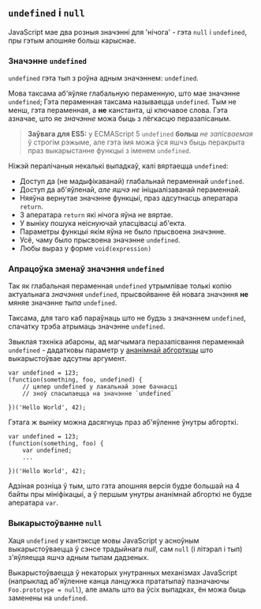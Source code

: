 ## `undefined` і `null`

JavaScript мае два розныя значэнні для 'нічога' - гэта `null` і `undefined`, пры
гэтым апошняе больш карыснае.

### Значэнне `undefined`

`undefined` гэта тып з роўна адным значэннем: `undefined`.

Мова таксама аб'яўляе глабальную пераменную, што мае значэнне `undefined`; Гэта
пераменная таксама называецца `undefined`. Тым не менш, гэта пераменная, а **не**
канстанта, ці ключавое слова. Гэта азначае, што яе *значэнне* можа быць
з лёгкасцю перазапісаным.

> **Заўвага для ES5:** у ECMAScript 5 `undefined` **больш** *не запісваемая* ў
> строгім рэжыме, але гэта імя можа ўся яшчэ быць перакрыта праз выкарыстанне
> функцыі з іменем `undefined`.

Ніжэй пералічаныя некалькі выпадкаў, калі вяртаецца `undefined`:

 - Доступ да (не мадыфікаванай) глабальнай пераменнай `undefined`.
 - Доступ да аб'яўленай, *але яшчэ не* ініцыалізаванай пераменнай.
 - Няяўна вернутае значэнне функцыі, праз адсутнасць аператара `return`.
 - З аператара `return` які нічога яўна не вяртае.
 - У выніку пошука неіснуючай уласцівасці аб'екта.
 - Параметры функцыі якім яўна не было прысвоена значэнне.
 - Усё, чаму было прысвоена значэнне `undefined`.
 - Любы выраз у форме `void(expression)`

### Апрацоўка зменаў значэння `undefined`

Так як глабальная пераменная `undefined` утрымлівае толькі копію актуальнага *значэння*
`undefined`, прысвойванне ёй новага значэння **не** мяняе значэнне *тыпа* `undefined`.

Таксама, для таго каб параўнаць што не будзь з значэннем `undefined`, спачатку
трэба атрымаць значэнне `undefined`.

Звыклая тэхніка абароны, ад магчымага перазапісвання пераменнай `undefined` -
дадатковы параметр у [ананімнай абгорткцы](#function.scopes) што выкарыстоўвае
адсутны аргумент.

    var undefined = 123;
    (function(something, foo, undefined) {
        // цяпер undefined у лакальнай зоне бачнасці
        // зноў спасылаецца на значэнне `undefined`

    })('Hello World', 42);

Гэтага ж выніку можна дасягнуць праз аб'яўленне ўнутры абгорткі.

    var undefined = 123;
    (function(something, foo) {
        var undefined;
        ...

    })('Hello World', 42);

Адзіная розніца ў тым, што гэта апошняя версія будзе большай на 4 байты пры
мініфікацыі, а ў першым унутры ананімнай абгорткі не будзе аператара `var`.

### Выкарыстоўванне `null`

Хаця `undefined` у кантэксце мовы JavaScript у асноўным выкарыстоўваецца ў сэнсе
традыйнага *null*, сам `null` (і літэрал і тып) з'яўляецца яшчэ адным тыпам дадзеных.

Выкарыстоўваецца ў некаторых унутранных механізмах JavaScript (напрыклад аб'яўленне
канца ланцужка прататыпаў пазначаючы `Foo.prototype = null`), але амаль што ва ўсіх
выпадках, ён можа быць заменены на `undefined`.

